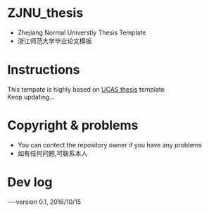 # ZJNU_thesis
* Zhejiang Normal Universtiy Thesis Template  
* 浙江师范大学毕业论文模板

# Instructions

This tempate is highly based on [UCAS thesis](https://github.com/mohuangrui/ucasthesis) template  
Keep updating...

# Copyright & problems
* You can contect the repository owner if you have any problems  
* 如有任何问题,可联系本人

# Dev log

---version 0.1, 2016/10/15
